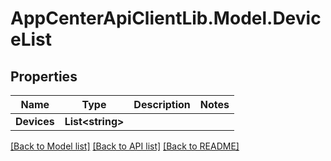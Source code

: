 # AppCenterApiClientLib.Model.DeviceList
## Properties

Name | Type | Description | Notes
------------ | ------------- | ------------- | -------------
**Devices** | **List&lt;string&gt;** |  | 

[[Back to Model list]](../README.md#documentation-for-models) [[Back to API list]](../README.md#documentation-for-api-endpoints) [[Back to README]](../README.md)

